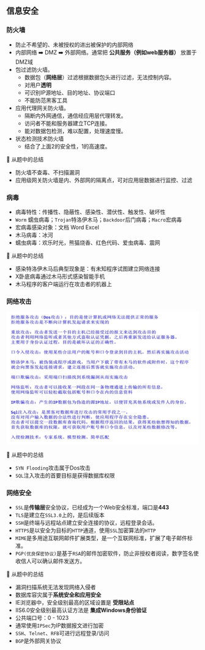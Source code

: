 ## 信息安全

### 防火墙

- 防止不希望的、未被授权的进出被保护的内部网络
- 内部网络 ➡️ DMZ ➡️ 外部网络。通常把 **公共服务（例如web服务器）** 放置于DMZ域
- 包过滤防火墙。
  - 数据包（**网络层**）过滤根据数据包头进行过滤，无法控制内容。
  - 对用户**透明**
  - 可识别IP源地址、目的地址、协议端口
  - 不能防范黑客工具
- 应用代理网关防火墙。
  - 隔断内外网通信，通信经应用层代理转发。
  - 访问者不能和服务器建立TCP连接。
  - 能对数据包检测，难以配置，处理速度慢。
- 状态检测技术防火墙
  - 结合了上面2的安全性，1的高速度。

📒 从题中的总结

- 防火墙不查毒、不扫描漏洞
- 应用级网关防火墙是内、外部网的隔离点，可对应用层数据进行监控、过滤

### 病毒

- 病毒特性：传播性、隐蔽性、感染性、潜伏性、触发性、破坏性
- `Worm` 蠕虫病毒；`Trojan`特洛伊木马；`Backdoor`后门病毒；`Macro`宏病毒
- 宏病毒感染对象：文档 Word Excel
- 木马病毒：冰河
- 蠕虫病毒：欢乐时光，熊猫烧香、红色代码、爱虫病毒、震网

📒 从题中的总结

- 感染特洛伊木马后典型现象是：有未知程序试图建立网络连接
- X卧底病毒通过木马形式感染智能手机
- 木马程序的客户端运行在攻击者的机器上

### 网络攻击

![image-20250416215934425](./assets/image-20250416215934425.png)

📒 从题中的总结

- `SYN Flooding`攻击属于Dos攻击
- `SQL`注入攻击的首要目标是获得数据库权限

### 网络安全

- `SSL`是**传输层**安全协议，已经成为一个Web安全标准，端口是**443**
- `TLS`是建立在`SSL3.0`上的，是后续版本
- `SSH`是终端与远程站点建立安全连接的协议，远程登录会话。
- `HTTPS`是以安全为目标的`HTTP`通道，使用`SSL`加密算法的`HTTP`
- `MIME`是多用途互联网邮件扩展类型，是一个互联网标准，扩展了电子邮件标准。
- `PGP(优良保密协议)`是基于`RSA`的邮件加密软件，防止非授权者阅读，数字签名使收信人可以确认邮件发送方。

📒 从题中的总结

- 漏洞扫描系统无法发现网络入侵者
- 数据库容灾属于**系统安全和应用安全**
- IE浏览器中，安全级别最高的区域设置是 **受限站点**
- IIS6.0安全级别最高认证方法是 **集成Windows身份验证**
- 公共端口号：0 - 1023
- 通常使用`IPSec`为IP数据报文进行加密
- `SSH`、`Telnet`、`RFB`可进行远程登录/访问
- `BGP`是外部网关协议